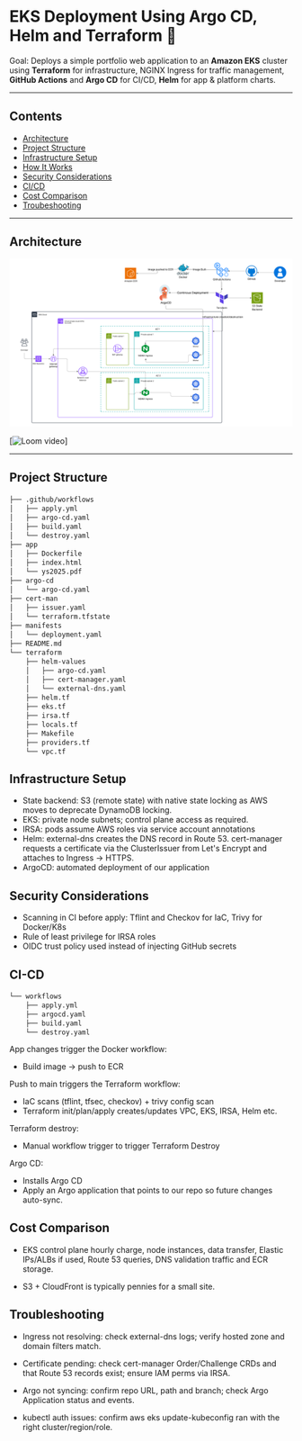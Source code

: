 
# EKS Deployment Using Argo CD, Helm and Terraform 🚀

Goal: Deploys a simple portfolio web application to an **Amazon EKS** cluster using **Terraform** for infrastructure, NGINX Ingress for traffic management, **GitHub Actions** and **Argo CD** for CI/CD, **Helm** for app & platform charts. 

--- 

## Contents

- [Architecture](#Architecture)
- [Project Structure](#project-structure)
- [Infrastructure Setup](#infrastructure-setup)
- [How It Works](#how-it-works)
- [Security Considerations](#security-considerations)
- [CI/CD](#CI-CD)
- [Cost Comparison](#Costs)
- [Troubeshooting](#Decisions)

---
## Architecture

![Architecture-diagram](./images/EKS-Project.png)

[![Loom video](./images/argoapp.gif)]

---

## Project Structure

```
├── .github/workflows
│   ├── apply.yml
│   ├── argo-cd.yaml
│   ├── build.yaml
│   └── destroy.yaml
├── app
│   ├── Dockerfile
│   ├── index.html
│   └── ys2025.pdf
├── argo-cd
│   └── argo-cd.yaml
├── cert-man
│   ├── issuer.yaml
│   └── terraform.tfstate
├── manifests
│   └── deployment.yaml
├── README.md
└── terraform
    ├── helm-values
    │   ├── argo-cd.yaml
    │   ├── cert-manager.yaml
    │   └── external-dns.yaml
    ├── helm.tf
    ├── eks.tf
    ├── irsa.tf
    ├── locals.tf
    ├── Makefile
    ├── providers.tf
    └── vpc.tf
```

## Infrastructure Setup

- State backend: S3 (remote state) with native state locking as AWS moves to deprecate DynamoDB locking.  
- EKS: private node subnets; control plane access as required.
- IRSA: pods assume AWS roles via service account annotations
- Helm: external-dns creates the DNS record in Route 53. cert-manager requests a certificate via the ClusterIssuer from Let's Encrypt and attaches to Ingress → HTTPS.
- ArgoCD: automated deployment of our application 

## Security Considerations

- Scanning in CI before apply: Tflint and Checkov for IaC, Trivy for Docker/K8s
- Rule of least privilege for IRSA roles
- OIDC trust policy used instead of injecting GitHub secrets

## CI-CD  

```
└── workflows
    ├── apply.yml
    ├── argocd.yaml
    ├── build.yaml
    └── destroy.yaml
```

App changes trigger the Docker workflow:
- Build image → push to ECR 

Push to main triggers the Terraform workflow:
- IaC scans (tflint, tfsec, checkov) + trivy config scan
- Terraform init/plan/apply creates/updates VPC, EKS, IRSA, Helm etc.

Terraform destroy:
- Manual workflow trigger to trigger Terraform Destroy

Argo CD:
- Installs Argo CD
- Apply an Argo application that points to our repo so future changes auto-sync.

## Cost Comparison

- EKS control plane hourly charge, node instances, data transfer, Elastic IPs/ALBs if used, Route 53 queries, DNS validation traffic and ECR storage.

- S3 + CloudFront is typically pennies for a small site.

## Troubleshooting

- Ingress not resolving: check external-dns logs; verify hosted zone and domain filters match.

- Certificate pending: check cert-manager Order/Challenge CRDs and that Route 53 records exist; ensure IAM perms via IRSA.

- Argo not syncing: confirm repo URL, path and branch; check Argo Application status and events.

- kubectl auth issues: confirm aws eks update-kubeconfig ran with the right cluster/region/role.